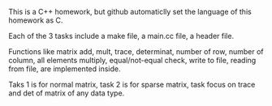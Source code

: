This is a C++ homework, but github automaticlly set the language of this homework as C.

Each of the 3 tasks include a make file, a main.cc file, a header file. 

Functions like matrix add, mult, trace, determinat, number of row, number of column, all elements multiply, equal/not-equal check, write to file, reading from file, are implemented inside. 

Taks 1 is for normal matrix, task 2 is for sparse matrix, task focus on trace and det of matrix of any data type. 
